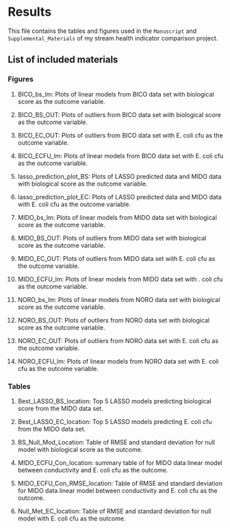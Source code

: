 # Results

This file contains the tables and figures used in the `Manuscript` and `Supplemental_Materials` of my  stream health indicator comparison project.

## List of included materials

### Figures
1. BICO_bs_lm: Plots of linear models from BICO data set with biological score as the outcome variable.

2. BICO_BS_OUT: Plots of outliers from BICO data set with biological score as the outcome variable.

3. BICO_EC_OUT: Plots of outliers from BICO data set with E. coli cfu as the outcome variable.

4. BICO_ECFU_lm: Plots of linear models from BICO data set with E. coli cfu as the outcome variable.

5. lasso_prediction_plot_BS: Plots of LASSO predicted data and MIDO data with biological score as the outcome variable.

6. lasso_prediction_plot_EC: Plots of LASSO predicted data and MIDO data with E. coli cfu as the outcome variable.

7. MIDO_bs_lm: Plots of linear models from MIDO data set with biological score as the outcome variable.

8. MIDO_BS_OUT: Plots of outliers from MIDO data set with biological score as the outcome variable.

9. MIDO_EC_OUT: Plots of outliers from MIDO data set with E. coli cfu as the outcome variable.

10. MIDO_ECFU_lm: Plots of linear models from MIDO data set with . coli cfu as the outcome variable.

11. NORO_bs_lm: Plots of linear models from NORO data set with biological score as the outcome variable.

12. NORO_BS_OUT: Plots of outliers from NORO data set with biological score as the outcome variable.

13. NORO_EC_OUT: Plots of outliers from NORO data set with E. coli cfu as the outcome variable.

14. NORO_ECFU_lm: Plots of linear models from NORO data set with E. coli cfu as the outcome variable.


### Tables
1. Best_LASSO_BS_location: Top 5 LASSO models predicting biological score from the MIDO data set.

2. Best_LASSO_EC_location: Top 5 LASSO models predicting E. coli cfu from the MIDO data set.

3. BS_Null_Mod_Location: Table of RMSE and standard deviation for null model with biological score as the outcome.

4. MIDO_ECFU_Con_location: summary table of for MIDO data linear model between conductivity and E. coli cfu as the outcome.

5. MIDO_ECFU_Con_RMSE_location: Table of RMSE and standard deviation for MIDO data linear model between conductivity and E. coli cfu as the outcome.

6. Null_Met_EC_location: Table of RMSE and standard deviation for null model with E. coli cfu as the outcome.


